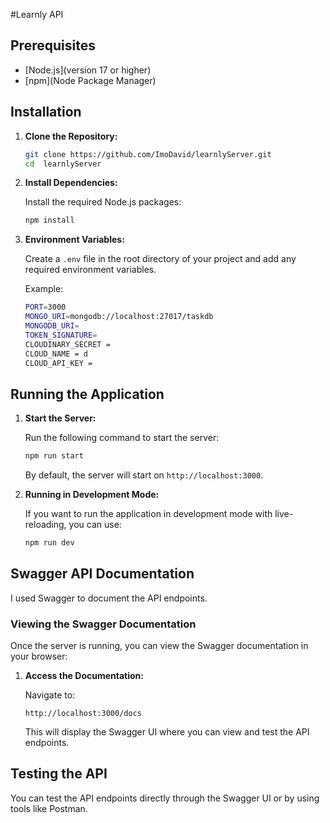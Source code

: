 #Learnly API

## Prerequisites

- [Node.js](version 17 or higher)
- [npm](Node Package Manager)

## Installation

1. **Clone the Repository:**

   ```bash
   git clone https://github.com/ImoDavid/learnlyServer.git
   cd  learnlyServer
   ```

2. **Install Dependencies:**

   Install the required Node.js packages:

   ```bash
   npm install
   ```

3. **Environment Variables:**

   Create a `.env` file in the root directory of your project and add any required environment variables.

   Example:

   ```bash
   PORT=3000
   MONGO_URI=mongodb://localhost:27017/taskdb
   MONGODB_URI=
   TOKEN_SIGNATURE=
   CLOUDINARY_SECRET =
   CLOUD_NAME = d
   CLOUD_API_KEY =
   ```

## Running the Application

1. **Start the Server:**

   Run the following command to start the server:

   ```bash
   npm run start
   ```

   By default, the server will start on `http://localhost:3000`.

2. **Running in Development Mode:**

   If you want to run the application in development mode with live-reloading, you can use:

   ```bash
   npm run dev
   ```

## Swagger API Documentation

I used Swagger to document the API endpoints.

### Viewing the Swagger Documentation

Once the server is running, you can view the Swagger documentation in your browser:

1. **Access the Documentation:**

   Navigate to:

   ```
   http://localhost:3000/docs
   ```

   This will display the Swagger UI where you can view and test the API endpoints.

## Testing the API

You can test the API endpoints directly through the Swagger UI or by using tools like Postman.
